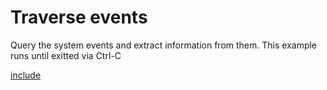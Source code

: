 # Traverse events

Query the system events and extract information from them. This example runs until exitted via Ctrl-C

[include](index.js)
